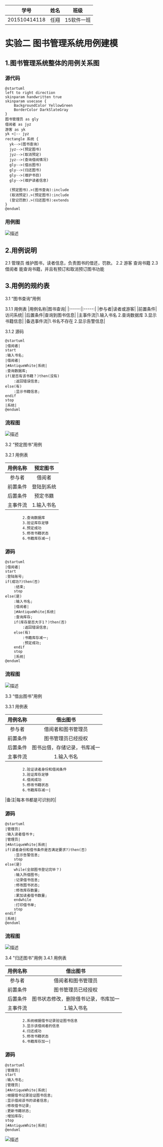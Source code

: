 |学号|姓名|班级|
|:----:|:----:|:----:|
|201510414118|任翔|15软件一班|

# 实验二 图书管理系统用例建模 

## 1.图书管理系统整体的用例关系图
### 源代码
```
@startuml
left to right direction
skinparam handwritten true
skinparam usecase {
	BackgroundColor YellowGreen
	BorderColor DarkSlateGray
}
图书管理员 as gly
借阅者 as jyz
游客 as yk
yk <|-- jyz
rectangle 系统 {
  yk-->(图书查询)
  jyz-->(预定图书)
  jyz-->(取消预定)
  jyz-->(查询借阅情况)
  gly-->(借出图书)
  gly-->(归还图书)
  gly-->(维护书目)
  gly-->(维护读者信息)

  (预定图书).>(图书查询):include
  (取消预定).>(预定图书):include
  (登记罚款).>(归还图书):extends
}
@enduml
```
### 用例图
![](./test2_1.png '描述')

## 2.用例说明
2.1 管理员
	维护图书，读者信息，负责图书的借还，罚款。
2.2 游客
	查询书籍
2.3 借阅者
    能查询书籍，并且有预订和取消预订图书功能
	
## 3.用例的规约表

3.1 “图书查询”用例

3.1.1 用例表
|用例名称|图书查询|
|:-----:|:-----:|
|参与者|读者或游客|
|前置条件|访问系统|
|后置条件|查询到图书信息|
|主事件流|1.输入书名
			2.查询数据库
			3.显示书籍信息|
|备选事件流|1.书名不存在
			2.显示告警信息|
			
3.1.2 源码

```
@startuml
|借阅者|
start
:输入书名;
|借阅者|
|#AntiqueWhite|系统|
:查询数据库;
if(是否有该书籍？)then(没有)
    :返回错误信息;
else(有)
    :显示书籍信息;
endif
stop
|系统|
@enduml	
```
### 流程图
![](./test2_2.png '描述')

3.2 “预定图书”用例

3.2.1 用例表

|用例名称|预定图书|
|:-----:|:-----:|
|参与者|借阅者|
|前置条件|登陆到系统|
|后置条件|预定书籍|
|主事件流|1.输入书名
			2.查询数据库
			3.验证库存足够
			4.预定成功
			5.修改书籍状态
			6.书籍库存减一|
### 源码

```
@startuml
|借阅者|
start
:登陆账号;
if(成功?)then(否)
    :结束;
    stop
else(是)
    :输入书名;
    |借阅者|
    |#AntiqueWhite|系统|
    :查询库存;
    if(库存是否大于1？)then(否)
        :返回错误信息;
    else(有)
        :书籍库存减一;
        :预定成功;
    endif
    stop
    |系统|
@enduml
```	
### 流程图
![](./test2_3.png '描述')

3.3 “借出图书”用例

3.3.1 用例表

|用例名称|借出图书|
|:-----:|:-----:|
|参与者|借阅者和图书管理员|
|前置条件|图书管理员已经授权|
|后置条件|图书出借，存储记录，书库减一|
|主事件流|1.输入书名
			2.验证读者身份和借阅条件
			3.验证库存足够
			4.借阅成功
			5.修改书籍状态
			6.书籍库存减一|
|备注|每本书都是可识别的|
	
### 源码
```
@startuml
|管理员|
:输入读者借书卡;
|管理员|
|#AntiqueWhite|系统|
if(读者身份和借书条件是否满足要求?)then(否)
    :显示告警信息;
    stop
else(是)
    while(全部图书登记完毕？)
    :输入所借图书;
    :记录借书信息;
    :修改图书状态;
    :修改库存数量;
    :累加读者借书数量;
    endwhile
    :打印借书单;
    stop
endif
|系统|
@enduml
```
### 流程图
![](./test2_4.png '描述')

3.4 "归还图书"用例
3.4.1 用例表

|用例名称|借出图书|
|:-----:|:-----:|
|参与者|借阅者和图书管理员|
|前置条件|图书管理员已经授权|
|后置条件|	图书状态修改，删除借书记录，书库加一|
|主事件流|1.输入书名
			2.系统根据借书记录验证图书信息
			3.显示该借阅者的信息
			4.归还成功
			5.修改书籍状态
			6.书籍库存加一|
			
### 源码
```
@startuml
|管理员|
start
:输入书名;
|管理员|
|#AntiqueWhite|系统|
:根据借书记录验证图书信息;
:显示借阅该书的读者信息;
:修改借书记录;
:更新书籍状态;
:增加库存;
stop
|#AntiqueWhite|系统|
@enduml
```
![](./test2_5.png '描述')
